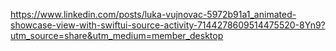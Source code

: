 https://www.linkedin.com/posts/luka-vujnovac-5972b91a1_animated-showcase-view-with-swiftui-source-activity-7144278609514475520-8Yn9?utm_source=share&utm_medium=member_desktop
